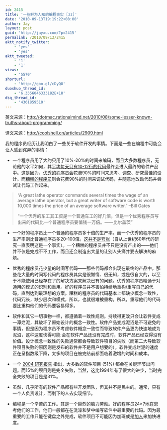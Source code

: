 ```yaml
---
id: 2415
title: '一些鲜为人知的编程事实 [zz]'
date: '2010-09-13T19:19:22+08:00'
author: Jay
layout: post
guid: 'http://jayxu.com/?p=2415'
permalink: /2010/09/13/2415
aktt_notify_twitter:
    - 'yes'
    - 'yes'
aktt_tweeted:
    - '1'
    - '1'
views:
    - '5570'
shorturl:
    - 'http://goo.gl/cDyQ8'
duoshuo_thread_id:
    - '6.3356046333182E+18'
dsq_thread_id:
    - '4361859510'
---
```


英文来源：<a href="http://dotmac.rationalmind.net/2010/08/some-lesser-known-truths-about-programming/" target="_blank">http://dotmac.rationalmind.net/2010/08/some-lesser-known-truths-about-programming/</a>

译文来源：<a href="http://coolshell.cn/articles/2909.html" target="_blank">http://coolshell.cn/articles/2909.html</a>

我的程序员经历让我明白了一些关于软件开发的事情。下面是一些在编程中可能会让人感到诧异的事情：
<ul>
	<li>一个程序员用了大约只用了10%-20%的时间来编码，而且大多数程序员，无论他的水平如何，其<a href="http://stackoverflow.com/questions/966800/mythical-man-month-10-lines-per-developer-day-how-close-on-large-projects" target="_blank">平均每天只有10-12行的代码</a>最终会进入最终的软件产品中。这是因为，<a href="http://coolshell.cn/articles/222.html" target="_blank">优秀的程序员</a>会花费90%的时间来思考、调查、研究最佳的设计。而<a href="http://coolshell.cn/articles/1081.html" target="_blank">糟糕的程序员</a>则会花费90%的时间来调试代码，并随意地改动代码并尝试让代码工作起来。</li>
</ul>
<blockquote>“A great lathe operator commands several times the wage of an average lathe operator, but a great writer of software code is worth 10,000 times the price of an average software writer.” –Bill Gates

“一个优秀的车工其工资是一个普通车工的好几倍，但是一个优秀程序员写出来的代码比一个普通程序员要值钱一万倍。——比尔盖茨”</blockquote>
<ul>
	<li>一个好的程序员比一个普通的程序员多十倍的生产率。而一个优秀的程序员的生产率则比普通程序员多20-100倍。<a href="http://www.devtopics.com/programmer-productivity-the-tenfinity-factor/" target="_blank">这并不是夸张</a>（自从上世纪60年代的研究一直表明这是一个事实）。一个糟糕的程序员并不只是没有产出的——他们并不仅是完成不不工作，而且还会制造出大量的让别人头痛并要去解决的麻烦。</li>
</ul>
<ul>
	<li>优秀的程序员花少量的时间写代码——那些代码都会出现在最终的产品中。那些花大量的时间写代码的程序员其实是很懒惰、很无知，或是很自大的，以至于不能使用已经存在了的解决方案来解决已有的问题。优秀的程序员精通于对通用的模式的识别和重用。好的程序员并不害怕持续地重构/重写自己的代码，直到达到最理想的方案。糟糕的程序员的代码基本上都缺少概念一致性，代码冗长，缺少层次和模式，所以，也就很难被重构。所以，重写他们的代码要比重构他们的代码要容易得多。</li>
</ul>
<ul>
	<li>软件和其它一切事物一样，都遵循着一致性规则。持续得更改只会让软件变成一潭烂泥，其破坏了原始设计的概念一致性。软件产品变成泥沼是不可避免的事情，但是因为程序员不考虑软件概念一致性而导致软件产品更为快速地成为泥沼，这种速度快得可能 会在软件产品还没有完成时，软件产品已经变得没有价值。设计概念一致性的失败通常都会导致软件项目的失败（而第二大导致软件项目失败的原因则是发布的软件并不是用户想要的）。软件变成烂泥的速度正在呈指数级下降，太多的项目在被完结前都面临着激增的时间和成本。</li>
</ul>
<ul>
	<li>一个 <a href="http://www.softwaremag.com/focus-areas/application-development/product-coverage/standish-project-success-rates-improved-over-10-years/" target="_blank">2004 研究报告</a> 指出，大多数的软件项目 (51%) 都会在关键环节出问题。而15%的项目则是完全失败，当然，这比1994年有了很大的进步，当时完全失败的项目是是31%。</li>
</ul>
<ul>
	<li>虽然，几乎所有的软件产品都有些开发团队，但其并不是民主的。通常，只有一个人负责设计，而剩下的人去实现细节。</li>
</ul>
<ul>
	<li>编程是一个辛苦的工作。其是一个巨烈的脑力劳动。好的程序员24×7地在思考他们的工作，他们一般都在在洗澡和梦中编写软件中最重要的代码。因为最重要的工作只能在键盘之外完成，软件项目不可能因为加班或是<a href="http://en.wikipedia.org/wiki/Brooks's_law" target="_blank">加人</a>来加快进度。</li>
</ul>